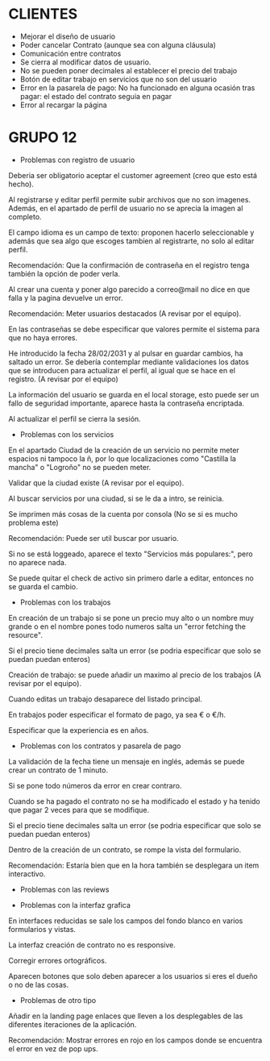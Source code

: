 # CLIENTES
- Mejorar el diseño de usuario
- Poder cancelar Contrato (aunque sea con alguna cláusula)
- Comunicación entre contratos
- Se cierra al modificar datos de usuario.
- No se pueden poner decimales al establecer el precio del trabajo
- Botón de editar trabajo en servicios que no son del usuario
- Error en la pasarela de pago: No ha funcionado en alguna ocasión tras pagar: el estado del contrato seguia en pagar
- Error al recargar la página

# GRUPO 12

- Problemas con registro de usuario

Deberia ser obligatorio aceptar el customer agreement (creo que esto está hecho).

Al registrarse y editar perfil permite subir archivos que no son imagenes. Además, en el apartado de perfil de usuario no se aprecia la imagen al completo. 

El campo idioma es un campo de texto: proponen hacerlo seleccionable y además que sea algo que escoges tambien al registrarte, no solo al editar perfil.

Recomendación: Que la confirmación de contraseña en el registro tenga también la opción de poder verla.

Al crear una cuenta y poner algo parecido a correo@mail no dice en que falla y la pagina devuelve un error.

Recomendación: Meter usuarios destacados (A revisar por el equipo).

En las contraseñas se debe especificar que valores permite el sistema para que no haya errores.

He introducido la fecha 28/02/2031 y al pulsar en guardar cambios, ha saltado un error. Se debería contemplar mediante validaciones los datos que se introducen para actualizar el perfil, al igual que se hace en el registro. (A revisar por el equipo)

La información del usuario se guarda en el local storage, esto puede ser un fallo de seguridad importante, aparece hasta la contraseña encriptada.

Al actualizar el perfil se cierra la sesión.


- Problemas con los servicios

En el apartado Ciudad de la creación de un servicio no permite meter espacios ni tampoco la ñ, por lo que localizaciones como "Castilla la mancha" o "Logroño" no se pueden meter.

Validar que la ciudad existe (A revisar por el equipo).

Al buscar servicios por una ciudad, si se le da a intro, se reinicia.

Se imprimen más cosas de la cuenta por consola (No se si es mucho problema este)

Recomendación: Puede ser util buscar por usuario.

Si no se está loggeado, aparece el texto "Servicios más populares:", pero no aparece nada.

Se puede quitar el check de activo sin primero darle a editar, entonces no se guarda el cambio.





- Problemas con los trabajos

En creación de un trabajo si se pone un precio muy alto  o un nombre muy grande o en el nombre pones todo numeros salta un "error fetching the resource".

Si el precio tiene decimales salta un error (se podria especificar que solo se puedan puedan enteros)

Creación de trabajo: se puede añadir un maximo al precio de los trabajos (A revisar por el equipo).

Cuando editas un trabajo desaparece del listado principal.

En trabajos poder especificar el formato de pago, ya sea € o €/h.

Especificar que la experiencia es en años.






- Problemas con los contratos y pasarela de pago

La validación de la fecha tiene un mensaje en inglés, además se puede crear un contrato de 1 minuto.

Si se pone todo números da error en crear contraro.

Cuando se ha pagado el contrato no se ha modificado el estado y ha tenido que pagar 2 veces para que se modifique.

Si el precio tiene decimales salta un error (se podria especificar que solo se puedan puedan enteros)

Dentro de la creación de un contrato, se rompe la vista del formulario.

Recomendación: Estaría bien que en la hora también se desplegara un item interactivo.




- Problemas con las reviews







- Problemas con la interfaz grafica

En interfaces reducidas se sale los campos del fondo blanco en varios formularios y vistas.

La interfaz creación de contrato no es responsive.

Corregir errores ortográficos.

Aparecen botones que solo deben aparecer a los usuarios si eres el dueño o no de las cosas.


- Problemas de otro tipo

Añadir en la landing page enlaces que lleven a los desplegables de las diferentes iteraciones de la aplicación.

Recomendación: Mostrar errores en rojo en los campos donde se encuentra el error en vez de pop ups.